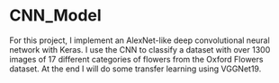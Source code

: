 # CNN_Model
 For this project, I implement an AlexNet-like deep convolutional neural network with Keras. I use the CNN to classify a dataset with over 1300 images of 17 different categories of flowers from the Oxford Flowers dataset. At the end I will do some transfer learning using VGGNet19. 
